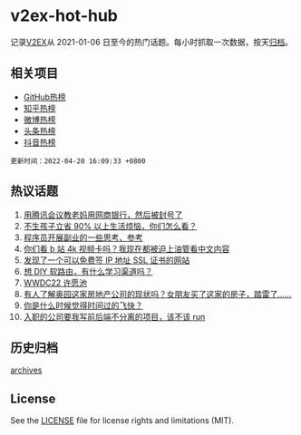# v2ex-hot-hub

 记录[V2EX](https://www.v2ex.com/)从 2021-01-06 日至今的热门话题。每小时抓取一次数据，按天[归档](archives)。
 
 ## 相关项目

- [GitHub热榜](https://github.com/snaildev/github-hot-hub)
- [知乎热榜](https://github.com/snaildev/zhihu-hot-hub)
- [微博热榜](https://github.com/snaildev/weibo-hot-hub)
- [头条热榜](https://github.com/snaildev/toutiao-hot-hub)
- [抖音热榜](https://github.com/snaildev/douyin-hot-hub)


 `更新时间：2022-04-20 16:09:33 +0800`

## 热议话题

1. [用腾讯会议教老妈用网商银行，然后被封号了](https://www.v2ex.com/t/847957)
1. [不生孩子立省 90% 以上生活烦恼，你们怎么看？](https://www.v2ex.com/t/848073)
1. [程序员开展副业的一些思考、参考](https://www.v2ex.com/t/848072)
1. [你们看 b 站 4k 视频卡吗？我现在都被迫上油管看中文内容](https://www.v2ex.com/t/848001)
1. [发现了一个可以免费签 IP 地址 SSL 证书的网站](https://www.v2ex.com/t/847936)
1. [想 DIY 软路由，有什么学习渠道吗？](https://www.v2ex.com/t/848056)
1. [WWDC22 许愿池](https://www.v2ex.com/t/848052)
1. [有人了解奥园这家房地产公司的现状吗？女朋友买了这家的房子，踏雷了......](https://www.v2ex.com/t/848057)
1. [你是什么时候觉得时间过的飞快？](https://www.v2ex.com/t/847986)
1. [入职的公司要我写前后端不分离的项目，该不该 run](https://www.v2ex.com/t/848100)

## 历史归档

[archives](archives)

## License

See the [LICENSE](LICENSE) file for license rights and limitations (MIT).
